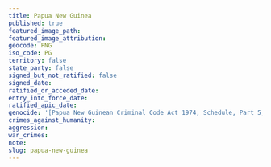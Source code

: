```yaml
---
title: Papua New Guinea
published: true
featured_image_path:
featured_image_attribution:
geocode: PNG
iso_code: PG
territory: false
state_party: false
signed_but_not_ratified: false
signed_date:
ratified_or_acceded_date:
entry_into_force_date:
ratified_apic_date:
genocide: '[Papua New Guinean Criminal Code Act 1974, Schedule, Part 5, Division 3, Article 313a](http://www.ilo.org/dyn/natlex/natlex4.detail?p_lang=en&p_isn=70707&p_country=PNG&p_classification=01.04)'
crimes_against_humanity:
aggression:
war_crimes:
note:
slug: papua-new-guinea
---
```



